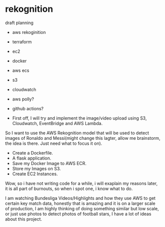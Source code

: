 # rekognition


draft planning

- aws rekoginition
- terraform
- ec2
- docker
- aws ecs
- s3
- cloudwatch
- aws polly?
- github actions?

- First off, I will try and implement the image/video upload using S3, Cloudwatch, EventBridge and AWS Lambda.


So I want to use the AWS Rekognition model that will be used to detect images of Ronaldo and Messi(might change this lagter, allow me brainstorm, the idea is there. Just need what to focus it on).
- Create a Dockerfile.
-  A flask application.
- Save my Docker Image to AWS ECR. 
- Store my Images on S3.
- Create EC2 Instances.


Wow, so i have not writing code for a while, i will exaplain my reasons later, it is all part of burnouts, so when i spot one, i know what to do.

I am watching Bundesliga Videos/Highlights and how they use AWS to get certain key match data, honestly that is amazing and it is on a larger scale of production, I am highly thinking of doing something similar but low scale, or just use photos to detect photos of football stars, I have a lot of ideas about this project.
